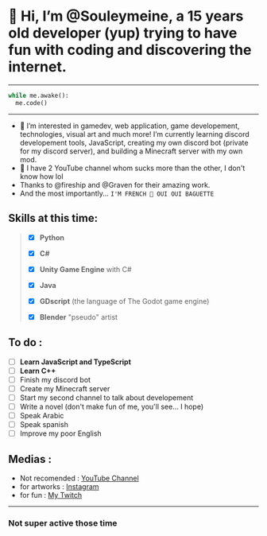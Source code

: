 # 👋 Hi, I’m @Souleymeine, a 15 years old developer (yup) trying to have fun with coding and discovering the internet.

---

```python
while me.awake():
  me.code()
```

---

- 👀 I’m interested in gamedev, web application, game developement, technologies, visual art and much more! I’m currently learning discord developement tools, JavaScript, creating my own discord bot (private for my discord server), and building a Minecraft server with my own mod.
- 🚽 I have 2 YouTube channel whom sucks more than the other, I don't know how lol
- Thanks to @fireship and @Graven for their amazing work.
- And the most importantly... `I'M FRENCH 🥖 OUI OUI BAGUETTE`
## Skills at this time:
>- [x] **Python**
> 
>- [x] **C#**
>
>- [x] **Unity Game Engine** with C#
> 
>- [x] **Java**
> 
>- [x] **GDscript** (the language of The Godot game engine)
>
>- [x] **Blender** "pseudo" artist
## To do :
- [ ] **Learn JavaScript and TypeScript**
- [ ] **Learn C++**
- [ ] Finish my discord bot
- [ ] Create my Minecraft server
- [ ] Start my second channel to talk about developement
- [ ] Write a novel (don't make fun of me, you'll see... I hope)
- [ ] Speak Arabic
- [ ] Speak spanish
- [ ] Improve my poor English
## Medias :
- Not recomended : [YouTube Channel](https://www.youtube.com/channel/UCagxdKtjEFoK984fXYpZsvw "To avoid")
- for artworks : [Instagram](https://www.instagram.com/souleymeine_/ "for art")
- for fun : [My Twitch](https://www.twitch.tv/souleymeine)

---

### **Not super active those time**

<!---
Souleymeine/Souleymeine is a ✨ special ✨ repository because its `README.md` (this file) appears on your GitHub profile.
You can click the Preview link to take a look at your changes.
--->
